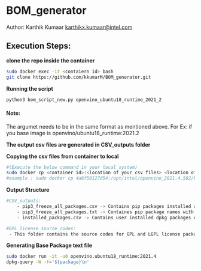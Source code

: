 # BOM_generator
Author: Karthik Kumaar <karthikx.kumaar@intel.com>

## Execution Steps:

**clone the repo inside the container**
```sh
sudo docker exec -it <contaiern id> bash 
git clone https://github.com/kkumarM/BOM_generator.git
```
**Running the script**
```sh
python3 bom_script_new.py openvino_ubuntu18_runtime_2021_2
```
#### Note: 
The argumet needs to be in the same format as mentioned above. For Ex: if you base image is openvino/ubuntu18_runtime:2021.2

**The output csv files are generated in CSV_outputs folder**

**Copying the csv files from container to local** 
```sh	
#(Execute the below command in your local system)
sudo docker cp <container id>:<location of your csv files> <location of local host>
#example : sudo docker cp 4a6f50127d54:/opt/intel/openvino_2021.4.582/base_packages.txt /home	
```
**Output Structure**
```sh
#CSV_outputs:
    - pip3_freeze_all_packages.csv -> Contains pip packages installed along with License and Origin in the contianer
    - pip3_freeze_all_packages.txt -> Containes pip package names with version
    - installed_packages.csv -> Contains user installed dpkg packages excluding base packages.

#GPL_license_source_codes:
 - This folder contains the source codes for GPL and LGPL license packages use in the docker container
```


**Generating Base Package text file**
```sh
sudo docker run -it -u0 openvino.ubuntu18_runtime:2021.4 
dpkg-query -W -f='${package}\n'
```
